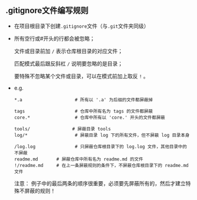 ## .gitignore文件编写规则

* 在项目根目录下创建`.gitignore`文件（与`.git`文件夹同级）

* 所有空行或#开头的行都会被忽略；

  文件或目录前加 `/` 表示仓库根目录的对应文件；

  匹配模式最后跟反斜杠 `/` 说明要忽略的是目录；

  要特殊不忽略某个文件或目录，可以在模式前加上取反 `!` 。

* e.g.

  ~~~
  *.a                    # 所有以 '.a' 为后缀的文件都屏蔽掉
  
  tags                   # 仓库中所有名为 tags 的文件都屏蔽
  core.*                 # 仓库中所有以 'core.' 开头的文件都屏蔽
  
  tools/                # 屏蔽目录 tools
  log/*                  # 屏蔽目录 log 下的所有文件，但不屏蔽 log 目录本身
  
  /log.log               # 只屏蔽仓库根目录下的 log.log 文件，其他目录中的不屏蔽
  readme.md       # 屏蔽仓库中所有名为 readme.md 的文件
  !/readme.md     # 在上一条屏蔽规则的条件下，不屏蔽仓库根目录下的 readme.md 文件
  ~~~

  注意：
  例子中的最后两条的顺序很重要，必须要先屏蔽所有的，然后才建立特殊不屏蔽的规则！

